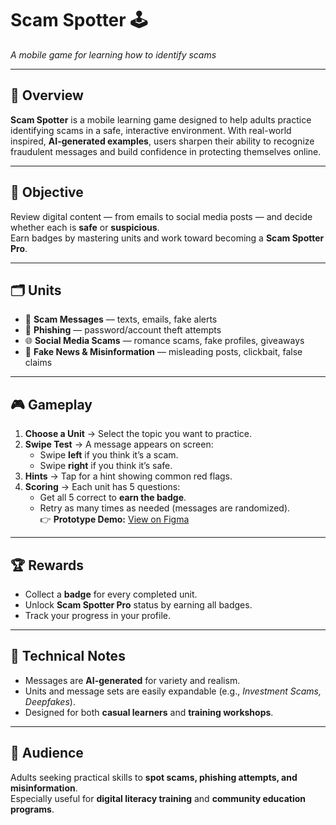 # Scam Spotter 🕹️  
*A mobile game for learning how to identify scams*  

---

## 📖 Overview  
**Scam Spotter** is a mobile learning game designed to help adults practice identifying scams in a safe, interactive environment. With real-world inspired, **AI-generated examples**, users sharpen their ability to recognize fraudulent messages and build confidence in protecting themselves online.  

---

## 🎯 Objective  
Review digital content — from emails to social media posts — and decide whether each is **safe** or **suspicious**.  
Earn badges by mastering units and work toward becoming a **Scam Spotter Pro**.  

---

## 🗂️ Units  
- 📩 **Scam Messages** — texts, emails, fake alerts  
- 🎣 **Phishing** — password/account theft attempts  
- 🌐 **Social Media Scams** — romance scams, fake profiles, giveaways  
- 📰 **Fake News & Misinformation** — misleading posts, clickbait, false claims  

---

## 🎮 Gameplay  
1. **Choose a Unit** → Select the topic you want to practice.  
2. **Swipe Test** → A message appears on screen:  
   - Swipe **left** if you think it’s a scam.  
   - Swipe **right** if you think it’s safe.  
3. **Hints** → Tap for a hint showing common red flags.  
4. **Scoring** → Each unit has 5 questions:  
   - Get all 5 correct to **earn the badge**.  
   - Retry as many times as needed (messages are randomized).  
👉 **Prototype Demo:** [View on Figma](https://www.figma.com/proto/pkDc2FRdyqzEyMQoFGqFMD/Scam-Detection-Questions?node-id=29-124&t=S9QawXwQI5ZWh2af-1)

---

## 🏆 Rewards  
- Collect a **badge** for every completed unit.  
- Unlock **Scam Spotter Pro** status by earning all badges.  
- Track your progress in your profile.  

---

## 🔧 Technical Notes  
- Messages are **AI-generated** for variety and realism.  
- Units and message sets are easily expandable (e.g., *Investment Scams, Deepfakes*).  
- Designed for both **casual learners** and **training workshops**.  

---

## 📱 Audience  
Adults seeking practical skills to **spot scams, phishing attempts, and misinformation**.  
Especially useful for **digital literacy training** and **community education programs**.  
